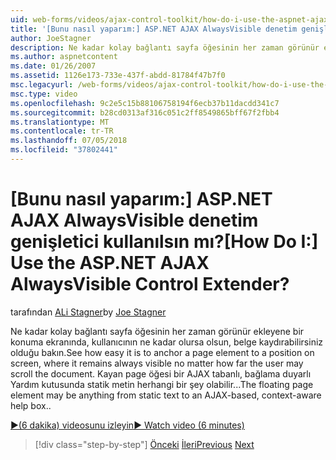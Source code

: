 ```yaml
---
uid: web-forms/videos/ajax-control-toolkit/how-do-i-use-the-aspnet-ajax-alwaysvisible-control-extender
title: '[Bunu nasıl yaparım:] ASP.NET AJAX AlwaysVisible denetim genişletici kullanılsın mı? | Microsoft Docs'
author: JoeStagner
description: Ne kadar kolay bağlantı sayfa öğesinin her zaman görünür ekleyene bir konuma ekranında, kullanıcının ne kadar olursa olsun, belge kaydırabilirsiniz olduğu bakın. ...
ms.author: aspnetcontent
ms.date: 01/26/2007
ms.assetid: 1126e173-733e-437f-abdd-81784f47b7f0
msc.legacyurl: /web-forms/videos/ajax-control-toolkit/how-do-i-use-the-aspnet-ajax-alwaysvisible-control-extender
msc.type: video
ms.openlocfilehash: 9c2e5c15b88106758194f6ecb37b11dacdd341c7
ms.sourcegitcommit: b28cd0313af316c051c2ff8549865bff67f2fbb4
ms.translationtype: MT
ms.contentlocale: tr-TR
ms.lasthandoff: 07/05/2018
ms.locfileid: "37802441"
---
```

<a name="how-do-i-use-the-aspnet-ajax-alwaysvisible-control-extender"></a><span data-ttu-id="85d6d-105">[Bunu nasıl yaparım:] ASP.NET AJAX AlwaysVisible denetim genişletici kullanılsın mı?</span><span class="sxs-lookup"><span data-stu-id="85d6d-105">[How Do I:] Use the ASP.NET AJAX AlwaysVisible Control Extender?</span></span>
====================
<span data-ttu-id="85d6d-106">tarafından [ALi Stagner](https://github.com/JoeStagner)</span><span class="sxs-lookup"><span data-stu-id="85d6d-106">by [Joe Stagner](https://github.com/JoeStagner)</span></span>

<span data-ttu-id="85d6d-107">Ne kadar kolay bağlantı sayfa öğesinin her zaman görünür ekleyene bir konuma ekranında, kullanıcının ne kadar olursa olsun, belge kaydırabilirsiniz olduğu bakın.</span><span class="sxs-lookup"><span data-stu-id="85d6d-107">See how easy it is to anchor a page element to a position on screen, where it remains always visible no matter how far the user may scroll the document.</span></span> <span data-ttu-id="85d6d-108">Kayan page öğesi bir AJAX tabanlı, bağlama duyarlı Yardım kutusunda statik metin herhangi bir şey olabilir...</span><span class="sxs-lookup"><span data-stu-id="85d6d-108">The floating page element may be anything from static text to an AJAX-based, context-aware help box..</span></span>

[<span data-ttu-id="85d6d-109">&#9654;(6 dakika) videosunu izleyin</span><span class="sxs-lookup"><span data-stu-id="85d6d-109">&#9654; Watch video (6 minutes)</span></span>](https://channel9.msdn.com/Blogs/ASP-NET-Site-Videos/how-do-i-use-the-aspnet-ajax-alwaysvisible-control-extender)

> [!div class="step-by-step"]
> <span data-ttu-id="85d6d-110">[Önceki](how-do-i-use-the-aspnet-ajax-modalpopup-extender-control.md)
> [İleri](how-do-i-use-the-aspnet-ajax-accordion-control.md)</span><span class="sxs-lookup"><span data-stu-id="85d6d-110">[Previous](how-do-i-use-the-aspnet-ajax-modalpopup-extender-control.md)
[Next](how-do-i-use-the-aspnet-ajax-accordion-control.md)</span></span>
